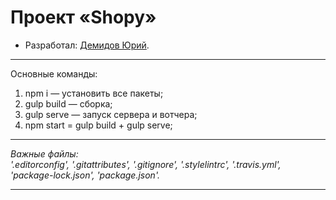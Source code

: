 # Проект «Shopy»

* Разработал: [Демидов Юрий](https://vk.com/id37064821).

---

Основные команды:
1. npm i — установить все пакеты;
2. gulp build — сборка;
3. gulp serve — запуск сервера и вотчера;
4. npm start = gulp build + gulp serve;

---

_Важные файлы:_<br>
_'.editorconfig', '.gitattributes', '.gitignore', '.stylelintrc', '.travis.yml', 'package-lock.json', 'package.json'._

---
